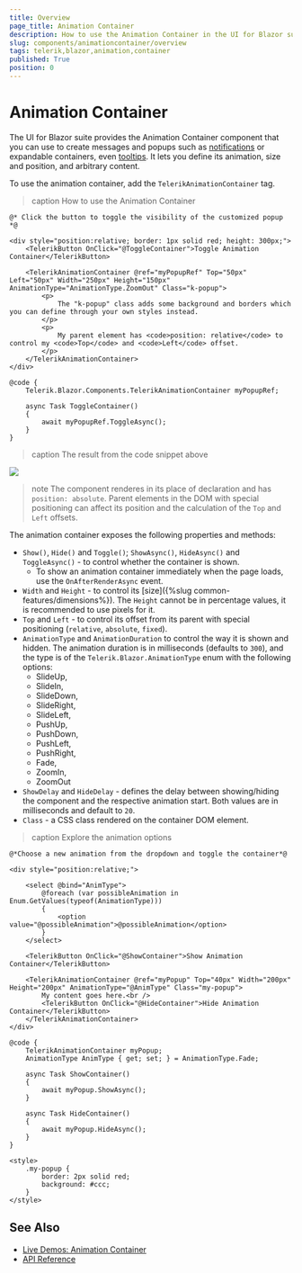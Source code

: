 ```yaml
---
title: Overview
page_title: Animation Container
description: How to use the Animation Container in the UI for Blazor suite to create messages and popups.
slug: components/animationcontainer/overview
tags: telerik,blazor,animation,container
published: True
position: 0
---
```


# Animation Container

The UI for Blazor suite provides the Animation Container component that you can use to create messages and popups such as [notifications](https://demos.telerik.com/blazor-ui/animationcontainer/notification) or expandable containers, even [tooltips](https://demos.telerik.com/blazor-ui/animationcontainer/tooltip). It lets you define its animation, size and position, and arbitrary content.

To use the animation container, add the `TelerikAnimationContainer` tag.

>caption How to use the Animation Container

````CSHTML
@* Click the button to toggle the visibility of the customized popup *@

<div style="position:relative; border: 1px solid red; height: 300px;">
    <TelerikButton OnClick="@ToggleContainer">Toggle Animation Container</TelerikButton>

    <TelerikAnimationContainer @ref="myPopupRef" Top="50px" Left="50px" Width="250px" Height="150px" AnimationType="AnimationType.ZoomOut" Class="k-popup">
        <p>
            The "k-popup" class adds some background and borders which you can define through your own styles instead.
        </p>
        <p>
            My parent element has <code>position: relative</code> to control my <code>Top</code> and <code>Left</code> offset.
        </p>
    </TelerikAnimationContainer>
</div>

@code {
    Telerik.Blazor.Components.TelerikAnimationContainer myPopupRef;

    async Task ToggleContainer()
    {
        await myPopupRef.ToggleAsync();
    }
}
````

>caption The result from the code snippet above

![](images/animation-container-overview.gif)

>note The component renderes in its place of declaration and has `position: absolute`. Parent elements in the DOM with special positioning can affect its position and the calculation of the `Top` and `Left` offsets.

The animation container exposes the following properties and methods:

* `Show()`, `Hide()` and `Toggle()`; `ShowAsync()`, `HideAsync()` and `ToggleAsync()` - to control whether the container is shown.
    * To show an animation container immediately when the page loads, use the `OnAfterRenderAsync` event.
* `Width` and `Height` - to control its [size]({%slug common-features/dimensions%}). The `Height` cannot be in percentage values, it is recommended to use pixels for it.
* `Top` and `Left` - to control its offset from its parent with special positioning (`relative`, `absolute`, `fixed`).
* `AnimationType` and `AnimationDuration` to control the way it is shown and hidden. The animation duration is in milliseconds (defaults to `300`), and the type is of the `Telerik.Blazor.AnimationType` enum with the following options:
	* SlideUp,
	* SlideIn,
	* SlideDown,
	* SlideRight,
	* SlideLeft,
	* PushUp,
	* PushDown,
	* PushLeft,
	* PushRight,
	* Fade,
	* ZoomIn,
	* ZoomOut
* `ShowDelay` and `HideDelay` - defines the delay between showing/hiding the component and the respective animation start. Both values are in milliseconds and default to `20`.
* `Class` - a CSS class rendered on the container DOM element.

>caption Explore the animation options

````CSHTML
@*Choose a new animation from the dropdown and toggle the container*@

<div style="position:relative;">

    <select @bind="AnimType">
        @foreach (var possibleAnimation in Enum.GetValues(typeof(AnimationType)))
        {
            <option value="@possibleAnimation">@possibleAnimation</option>
        }
    </select>

    <TelerikButton OnClick="@ShowContainer">Show Animation Container</TelerikButton>

    <TelerikAnimationContainer @ref="myPopup" Top="40px" Width="200px" Height="200px" AnimationType="@AnimType" Class="my-popup">
        My content goes here.<br />
        <TelerikButton OnClick="@HideContainer">Hide Animation Container</TelerikButton>
    </TelerikAnimationContainer>
</div>

@code {
    TelerikAnimationContainer myPopup;
    AnimationType AnimType { get; set; } = AnimationType.Fade;

    async Task ShowContainer()
    {
        await myPopup.ShowAsync();
    }

    async Task HideContainer()
    {
        await myPopup.HideAsync();
    }
}

<style>
    .my-popup {
        border: 2px solid red;
        background: #ccc;
    }
</style>
````

## See Also

  * [Live Demos: Animation Container](https://demos.telerik.com/blazor-ui/animationcontainer/index)
  * [API Reference](https://docs.telerik.com/blazor-ui/api/Telerik.Blazor.Components.TelerikAnimationContainer)
